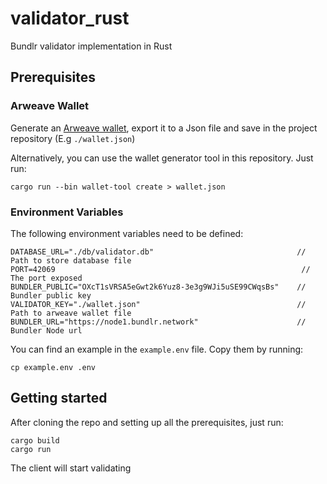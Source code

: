 # validator_rust

Bundlr validator implementation in Rust

## Prerequisites
### Arweave Wallet
Generate an [Arweave wallet](https://docs.arweave.org/info/wallets/arweave-web-extension-wallet), export it to a Json file and save in the project repository (E.g `./wallet.json`)

Alternatively, you can use the wallet generator tool in this repository. Just run:
```
cargo run --bin wallet-tool create > wallet.json
```

### Environment Variables
The following environment variables need to be defined:

```
DATABASE_URL="./db/validator.db"                                // Path to store database file
PORT=42069                                                       // The port exposed
BUNDLER_PUBLIC="OXcT1sVRSA5eGwt2k6Yuz8-3e3g9WJi5uSE99CWqsBs"    // Bundler public key
VALIDATOR_KEY="./wallet.json"                                   // Path to arweave wallet file
BUNDLER_URL="https://node1.bundlr.network"                      // Bundler Node url
```

You can find an example in the `example.env` file. Copy them by running:
```
cp example.env .env
```

## Getting started
After cloning the repo and setting up all the prerequisites, just run:

```
cargo build
cargo run
```

The client will start validating 